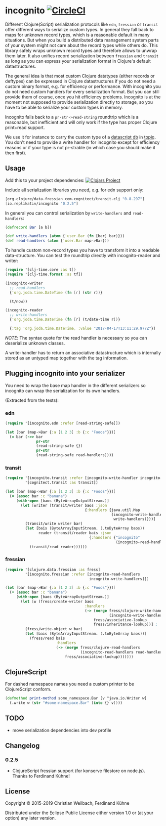 # incognito [![CircleCI](https://circleci.com/gh/replikativ/incognito.svg?style=svg)](https://circleci.com/gh/replikativ/incognito)

Different Clojure(Script) serialization protocols like `edn`, `fressian` or
`transit` offer different ways to serialize custom types. In general
they fall back to maps for unknown record types, which is a reasonable
default in many situations. But when you build a distributed data
management system parts of your system might not care about the record
types while others do. This library safely wraps unknown record types
and therefore allows to unwrap them later. It also unifies record
serialization between `fressian` and `transit` as long as you can
express your serialization format in Clojure's default datastructures.

The general idea is that most custom Clojure datatypes (either records or
deftypes) can be expressed in Clojure datastructures if you do not need a custom
binary format, e.g. for efficiency or performance. With incognito you do not
need custom handlers for every serialization format. But you can still provide
them of course, once you hit efficiency problems. Incognito is at the moment not
supposed to provide serialization directly to storage, so you have to be able to
serialize your custom types in memory.

Incognito falls back to a `pr-str->read-string` roundtrip which is a reasonable,
but inefficient and will only work if the type has proper Clojure print+read
support. 

We use it for instance to carry the custom type of
a [datascript db](https://github.com/tonsky/datascript)
in [topiq](https://github.com/replikativ/topiq). You don't need to provide a
write handler for incognito except for efficiency reasons or if your type is not
pr-strable (in which case you should make it then first).

## Usage

Add this to your project dependencies:
[![Clojars Project](http://clojars.org/io.replikativ/incognito/latest-version.svg)](http://clojars.org/io.replikativ/incognito)

Include all serialization libraries you need, e.g. for edn support only:
```clojure
[org.clojure/data.fressian com.cognitect/transit-clj "0.8.297"]
[io.replikativ/incognito "0.2.5"]
```

In general you can control serialization by `write-handlers` and `read-handlers`:

```clojure
(defrecord Bar [a b])

(def write-handlers (atom {'user.Bar (fn [bar] bar)}))
(def read-handlers (atom {'user.Bar map->Bar}))
```

To handle custom non-record types you have to transform it into a readable
data-structure. You can test the roundtrip directly with incognito-reader and
writer:

```clojure
(require '[clj-time.core :as t])
(require '[clj-time.format :as tf])

(incognito-writer 
  ;; read-handlers
  {'org.joda.time.DateTime (fn [r] (str r))}

  (t/now))

(incognito-reader 
  ;; write-handlers
  {'org.joda.time.DateTime (fn [r] (t/date-time r))}

  {:tag 'org.joda.time.DateTime, :value "2017-04-17T13:11:29.977Z"})

```
*NOTE*: The syntax quote for the read handler is necessary so you can 
deserialize unknown classes.

A write-handler has to return an associative datastructure which is
internally stored as an untyped map together with the tag information.


## Plugging incognito into your serializer

You need to wrap the base map handler in the different serializers so incognito
can wrap the serialization for its own handlers. 

(Extracted from the tests):

### edn

```clojure
(require '[incognito.edn :refer [read-string-safe]])

(let [bar (map->Bar {:a [1 2 3] :b {:c "Fooos"}})]
  (= bar (->> bar
              pr-str
              (read-string-safe {})
              pr-str
              (read-string-safe read-handlers))))
```


### transit
```clojure
(require '[incognito.transit :refer [incognito-write-handler incognito-read-handler]]
         '[cognitect.transit :as transit])

(let [bar (map->Bar {:a [1 2 3] :b {:c "Fooos"}})]
  (= (assoc bar :c "banana")
     (with-open [baos (ByteArrayOutputStream.)]
       (let [writer (transit/writer baos :json
                                    {:handlers {java.util.Map
                                                (incognito-write-handler
                                                 write-handlers)}})]
         (transit/write writer bar)
         (let [bais (ByteArrayInputStream. (.toByteArray baos))
               reader (transit/reader bais :json
                                      {:handlers {"incognito"
                                                  (incognito-read-handler read-handlers)}})]
           (transit/read reader))))))
```

### fressian

```clojure
(require '[clojure.data.fressian :as fress]
         '[incognito.fressian :refer [incognito-read-handlers
                                      incognito-write-handlers]])

(let [bar (map->Bar {:a [1 2 3] :b {:c "Fooos"}})]
  (= (assoc bar :c "banana")
     (with-open [baos (ByteArrayOutputStream.)]
       (let [w (fress/create-writer baos
                                    :handlers
                                    (-> (merge fress/clojure-write-handlers
                                               (incognito-write-handlers write-handlers))
                                        fress/associative-lookup
                                        fress/inheritance-lookup))] ;
         (fress/write-object w bar)
         (let [bais (ByteArrayInputStream. (.toByteArray baos))]
           (fress/read bais
                       :handlers
                       (-> (merge fress/clojure-read-handlers
                                  (incognito-read-handlers read-handlers))
                           fress/associative-lookup)))))))
```

## ClojureScript

For dashed namespace names you need a custom printer to be
ClojureScript conform.

```clojure
(defmethod print-method some_namespace.Bar [v ^java.io.Writer w]
  (.write w (str "#some-namespace.Bar" (into {} v))))
```


## TODO

- move serialization dependencies into dev profile


## Changelog

### 0.2.5
- ClojureScript fressian support (for konserve filestore on node.js). Thanks to
  Ferdinand Kühne!


## License

Copyright © 2015-2019 Christian Weilbach, Ferdinand Kühne

Distributed under the Eclipse Public License either version 1.0 or (at
your option) any later version.
